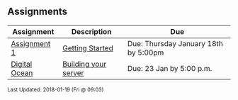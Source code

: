 ## Assignments
| Assignment | Description | Due|
 | ------------|------------|------------|
 | [ Assignment 1 ](./A02) | [ Getting Started](./A02) | Due: Thursday January 18th by 5:00pm |
 | [ Digital Ocean ](./A02) | [ Building your server](./A02) | Due: 23 Jan by 5:00 p.m. |

<sup>Last Updated: 2018-01-19 (Fri @ 09:03)</sup>